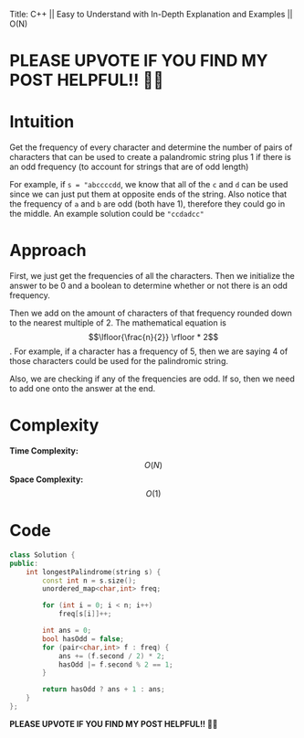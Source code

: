 Title: C++ || Easy to Understand with In-Depth Explanation and Examples || O(N)

# PLEASE UPVOTE IF YOU FIND MY POST HELPFUL!! 🥺😁

# Intuition

Get the frequency of every character and determine the number of pairs of characters that can be used to create a palandromic string plus 1 if there is an odd frequency (to account for strings that are of odd length)

For example, if `s = "abccccdd`, we know that all of the `c` and `d` can be used since we can just put them at opposite ends of the string. Also notice that the frequency of `a` and `b` are odd (both have 1), therefore they could go in the middle. An example solution could be `"ccdadcc"`

# Approach

First, we just get the frequencies of all the characters. Then we initialize the answer to be 0 and a boolean to determine whether or not there is an odd frequency.

Then we add on the amount of characters of that frequency rounded down to the nearest multiple of 2. The mathematical equation is $$\lfloor{\frac{n}{2}} \rfloor * 2$$. For example, if a character has a frequency of 5, then we are saying 4 of those characters could be used for the palindromic string.

Also, we are checking if any of the frequencies are odd. If so, then we need to add one onto the answer at the end.

# Complexity

**Time Complexity:** $$O(N)$$
**Space Complexity:** $$O(1)$$

# Code

```c++
class Solution {
public:
    int longestPalindrome(string s) {
        const int n = s.size();
        unordered_map<char,int> freq;

        for (int i = 0; i < n; i++)
            freq[s[i]]++;

        int ans = 0;
        bool hasOdd = false;
        for (pair<char,int> f : freq) {
            ans += (f.second / 2) * 2;
            hasOdd |= f.second % 2 == 1;
        }

        return hasOdd ? ans + 1 : ans;
    }
};
```

**PLEASE UPVOTE IF YOU FIND MY POST HELPFUL!! 🥺😁**